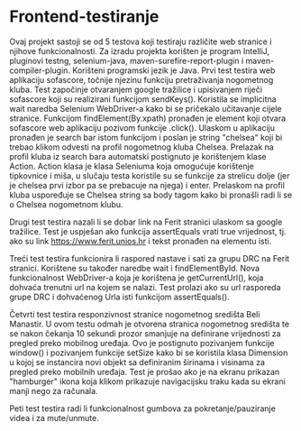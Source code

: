 # Frontend-testiranje
Ovaj projekt sastoji se od 5 testova koji testiraju različite web stranice i njihove funkcionalnosti.
Za izradu projekta korišten je program IntelliJ, pluginovi testng, selenium-java, maven-surefire-report-plugin i maven-compiler-plugin. Korišteni programski jezik je Java.
Prvi test testira web aplikaciju sofascore, točnije njezinu funkciju pretraživanja nogometnog kluba. Test započinje otvaranjem google tražilice i upisivanjem riječi sofascore koji su realizirani funkcijom sendKeys(). Koristila se implicitna wait naredba Selenium WebDriver-a kako bi se pričekalo učitavanje cijele stranice. Funkcijom findElement(By.xpath) pronađen je element koji otvara sofascore web aplikaciju pozivom funkcije .click(). Ulaskom u aplikaciju pronađen je search bar istom funkcijom i poslan je string "chelsea" koji bi trebao klikom odvesti na profil nogometnog kluba Chelsea. Prelazak na profil kluba iz search bara automatski postignuto je korištenjem klase Action. Action klasa je klasa Seleniuma koja omogućuje korištenje tipkovnice i miša, u slučaju testa koristile su se funkcije za strelicu dolje (jer je chelsea prvi izbor pa se prebacuje na njega) i enter. Prelaskom na profil kluba uspoređuje se Chelsea string sa body tagom kako bi pronašli radi li se o Chelsea nogometnom klubu.

Drugi test testira nazali li se dobar link na Ferit stranici ulaskom sa google tražilice. Test je uspješan ako funkcija assertEquals vrati true vrijednost, tj. ako su link https://www.ferit.unios.hr i tekst pronađen na elementu isti.

Treći test testira funkcionira li raspored nastave i sati za grupu DRC na Ferit stranici. Korištene su također naredbe wait i findElementById. Nova funkcionalnost WebDriver-a koja je korištena je getCurrentUrl(), koja dohvaća trenutni url na kojem se nalazi. Test prolazi ako su url rasporeda grupe DRC i dohvaćenog Urla isti funkcijom assertEquals().

Četvrti test testira responzivnost stranice nogometnog središta Beli Manastir. U ovom testu  odmah je otvorena stranica nogometnog središta te se nakon čekanja 10 sekundi prozor smanjuje na definirane vrijednosti za pregled preko mobilnog uređaja. Ovo je postignuto pozivanjem funkcije window() i pozivanjem funkcije setSize kako bi se koristila klasa Dimension u kojoj se instancira novi objekt sa definiranim širinama i visinama za pregled preko mobilnih uređaja. Test je prošao ako je na ekranu prikazan "hamburger" ikona koja klikom prikazuje navigacijsku traku kada su ekrani manji nego za računala.

Peti test testira radi li funkcionalnost gumbova za pokretanje/pauziranje videa i za mute/unmute.
